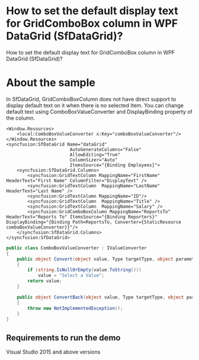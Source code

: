 # How to set the default display text for GridComboBox column in WPF DataGrid (SfDataGrid)?

How to set the default display text for GridComboBox column in WPF DataGrid (SfDataGrid)?

# About the sample
In SfDataGrid, GridComboBoxColumn does not have direct support to display default text on it when there is no selected Item. You can change default text using ComboBoxValueConverter and DisplayBinding property of the column.

```Xaml
<Window.Resources>
    <local:ComboBoxValueConverter x:Key="comboBoxValueConverter"/>
</Window.Resources>
<syncfusion:SfDataGrid Name="dataGrid"
                        AutoGenerateColumns="False"
                        AllowEditing="True"
                        ColumnSizer="Auto"
                        ItemsSource="{Binding Employees}">
    <syncfusion:SfDataGrid.Columns>
        <syncfusion:GridTextColumn MappingName="FirstName" HeaderText="First Name" ColumnFilter="DisplayText" />
        <syncfusion:GridTextColumn  MappingName="LastName" HeaderText="Last Name" />
        <syncfusion:GridTextColumn MappingName="ID"/>
        <syncfusion:GridTextColumn  MappingName="Title" />
        <syncfusion:GridTextColumn  MappingName="Salary" />
        <syncfusion:GridComboBoxColumn MappingName="ReportsTo" HeaderText="Reports To" ItemsSource="{Binding Reporters}" DisplayBinding="{Binding Path=ReportsTo, Converter={StaticResource comboBoxValueConverter}}"/>
    </syncfusion:SfDataGrid.Columns>
</syncfusion:SfDataGrid>
```
```c#
public class ComboBoxValueConverter : IValueConverter
{
    public object Convert(object value, Type targetType, object parameter, CultureInfo culture)
    {
        if (string.IsNullOrEmpty(value.ToString()))
            value = "Select a Value";
        return value;
    }

    public object ConvertBack(object value, Type targetType, object parameter, CultureInfo culture)
    {
        throw new NotImplementedException();
    }
}
```

## Requirements to run the demo
 Visual Studio 2015 and above versions
